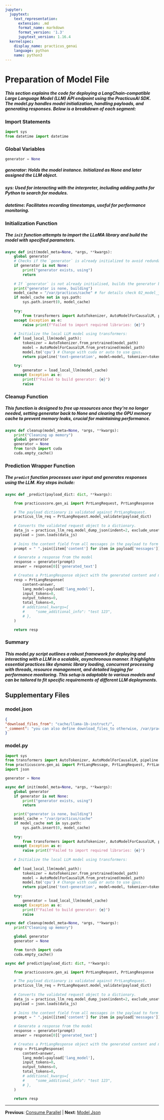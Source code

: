 ```yaml
---
jupyter:
  jupytext:
    text_representation:
      extension: .md
      format_name: markdown
      format_version: '1.3'
      jupytext_version: 1.16.4
  kernelspec:
    display_name: practicus_genai
    language: python
    name: python3
---
```


# Preparation of Model File


##### This section explains the code for deploying a LangChain-compatible Large Language Model (LLM) API endpoint using the PracticusAI SDK. The model.py handles model initialization, handling payloads, and generating responses. Below is a breakdown of each segment:


### Import Statements


```python
import sys 
from datetime import datetime
```

### Global Variables
 

```python
generator = None
```

##### generator: Holds the model instance. Initialized as None and later assigned the LLM object.


##### sys: Used for interacting with the interpreter, including adding paths for Python to search for modules.
##### datetime: Facilitates recording timestamps, useful for performance monitoring.



### Initialization Function



##### The `init` function  attempts to import the LLaMA library and build the model with specified parameters.

```python
async def init(model_meta=None, *args, **kwargs):
    global generator
    # Checks if the `generator` is already initialized to avoid redundant model loading.
    if generator is not None:
        print("generator exists, using")
        return
    
    # If `generator` is not already initialised, builds the generator by loading the desired LLM
    print("generator is none, building")
    model_cache = "/var/practicus/cache" # for details check 02_model_json
    if model_cache not in sys.path:
        sys.path.insert(0, model_cache)
    
    try:
        from transformers import AutoTokenizer, AutoModelForCausalLM, pipeline
    except Exception as e:
        raise print(f"Failed to import required libraries: {e}")
    
    # Initialize the local LLM model using transformers:
    def load_local_llm(model_path):
        tokenizer = AutoTokenizer.from_pretrained(model_path)
        model = AutoModelForCausalLM.from_pretrained(model_path)
        model.to('cpu') # Change with cuda or auto to use gpus.
        return pipeline('text-generation', model=model, tokenizer=tokenizer, max_new_tokens=200)
    
    try:
        generator = load_local_llm(model_cache)
    except Exception as e:
        print(f"Failed to build generator: {e}")
        raise

```

### Cleanup Function



##### This function is designed to free up resources once they're no longer needed, setting generator back to None and clearing the GPU memory cache to prevent memory leaks, crucial for maintaining performance.

```python
async def cleanup(model_meta=None, *args, **kwargs):
    print("Cleaning up memory")
    global generator
    generator = None
    from torch import cuda
    cuda.empty_cache()

```

### Prediction Wrapper Function



##### The `predict` function processes user input and generates responses using the LLM. Key steps include:

```python
async def _predict(payload_dict: dict, **kwargs):

    from practicuscore.gen_ai import PrtLangRequest, PrtLangResponse

    # The payload dictionary is validated against PrtLangRequest.
    practicus_llm_req = PrtLangRequest.model_validate(payload_dict)
    
    # Converts the validated request object to a dictionary.
    data_js = practicus_llm_req.model_dump_json(indent=2, exclude_unset=True)
    payload = json.loads(data_js)
    
    # Joins the content field from all messages in the payload to form the prompt string.
    prompt = " ".join([item['content'] for item in payload['messages']])

    # Generate a response from the model
    response = generator(prompt)
    answer = response[0]['generated_text']

    # Creates a PrtLangResponse object with the generated content and metadata about the language model and token usage
    resp = PrtLangResponse(
        content=answer,
        lang_model=payload['lang_model'],
        input_tokens=0,
        output_tokens=0,
        total_tokens=0,
        # additional_kwargs={
        #     "some_additional_info": "test 123",
        # },
    )

    return resp
```

### Summary



##### This model.py script outlines a robust framework for deploying and interacting with a LLM in a scalable, asynchronous manner. It highlights essential practices like dynamic library loading, concurrent processing with threads, resource management, and detailed logging for performance monitoring. This setup is adaptable to various models and can be tailored to fit specific requirements of different LLM deployments.


## Supplementary Files

### model.json
```json
{
"download_files_from": "cache/llama-1b-instruct/",
"_comment": "you can also define download_files_to otherwise, /var/practicus/cache is used"
}
```

### model.py
```python
import sys
from transformers import AutoTokenizer, AutoModelForCausalLM, pipeline
from practicuscore.gen_ai import PrtLangMessage, PrtLangRequest, PrtLangResponse
import json

generator = None

async def init(model_meta=None, *args, **kwargs):
    global generator
    if generator is not None:
        print("generator exists, using")
        return

    print("generator is none, building")
    model_cache = "/var/practicus/cache"
    if model_cache not in sys.path:
        sys.path.insert(0, model_cache)
    
    try:
        from transformers import AutoTokenizer, AutoModelForCausalLM, pipeline
    except Exception as e:
        raise print(f"Failed to import required libraries: {e}")
    
    # Initialize the local LLM model using transformers:
    
    def load_local_llm(model_path):
        tokenizer = AutoTokenizer.from_pretrained(model_path)
        model = AutoModelForCausalLM.from_pretrained(model_path)
        model.to('cpu') # Change with cuda or auto to use gpus.
        return pipeline('text-generation', model=model, tokenizer=tokenizer, max_new_tokens=200)
    
    try:
        generator = load_local_llm(model_cache)
    except Exception as e:
        print(f"Failed to build generator: {e}")
        raise

async def cleanup(model_meta=None, *args, **kwargs):
    print("Cleaning up memory")

    global generator
    generator = None

    from torch import cuda
    cuda.empty_cache()

async def predict(payload_dict: dict, **kwargs):

    from practicuscore.gen_ai import PrtLangRequest, PrtLangResponse

    # The payload dictionary is validated against PrtLangRequest.
    practicus_llm_req = PrtLangRequest.model_validate(payload_dict)
    
    # Converts the validated request object to a dictionary.
    data_js = practicus_llm_req.model_dump_json(indent=2, exclude_unset=True)
    payload = json.loads(data_js)
    
    # Joins the content field from all messages in the payload to form the prompt string.
    prompt = " ".join([item['content'] for item in payload['messages']])

    # Generate a response from the model
    response = generator(prompt)
    answer = response[0]['generated_text']

    # Creates a PrtLangResponse object with the generated content and metadata about the language model and token usage
    resp = PrtLangResponse(
        content=answer,
        lang_model=payload['lang_model'],
        input_tokens=0,
        output_tokens=0,
        total_tokens=0,
        # additional_kwargs={
        #     "some_additional_info": "test 123",
        # },
    )

    return resp
```


---

**Previous**: [Consume Parallel](../basic-deployment/consume-parallel.md) | **Next**: [Model Json](model-json.md)
